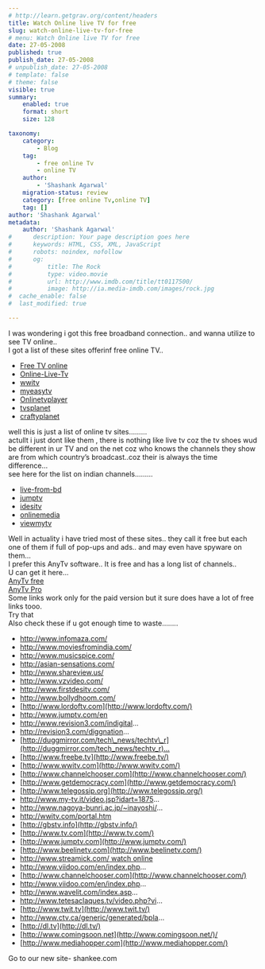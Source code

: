 ```yaml
---
# http://learn.getgrav.org/content/headers
title: Watch Online live TV for free
slug: watch-online-live-tv-for-free
# menu: Watch Online live TV for free
date: 27-05-2008
published: true
publish_date: 27-05-2008
# unpublish_date: 27-05-2008
# template: false
# theme: false
visible: true
summary:
    enabled: true
    format: short
    size: 128

taxonomy:
    category:
        - Blog
    tag:
        - free online Tv
        - online TV
    author:
        - 'Shashank Agarwal'
    migration-status: review
    category: [free online Tv,online TV]
    tag: []
author: 'Shashank Agarwal'
metadata:
    author: 'Shashank Agarwal'
#      description: Your page description goes here
#      keywords: HTML, CSS, XML, JavaScript
#      robots: noindex, nofollow
#      og:
#          title: The Rock
#          type: video.movie
#          url: http://www.imdb.com/title/tt0117500/
#          image: http://ia.media-imdb.com/images/rock.jpg
#  cache_enable: false
#  last_modified: true

---
```


I was wondering i got this free broadband connection.. and wanna utilize to see TV online..  
I got a list of these sites offerinf free online TV..

- [Free TV online](http://www.freetvonline.com/)
- [Online-Live-Tv](http://www.live-online-tv.com/)
- [wwitv](http://wwitv.com/)
- [myeasytv](http://www.myeasytv.com/)
- [Onlinetvplayer](http://www.onlinetvplayer.com/)
- [tvsplanet](http://www.tvsplanet.com/)
- [craftyplanet](http://www.craftytv.com/)

well this is just a list of online tv sites………  
actullt i just dont like them , there is nothing like live tv coz the tv shoes wud be different in ur TV and on the net coz who knows the channels they show are from which country’s broadcast..coz their is always the time difference…  
see here for the list on indian channels………

- [live-from-bd](http://www.live-from-bd.com/)
- [jumptv](http://www.jumptv.com/en/channel/itvnews/)
- [idesitv](http://www.idesitv.com/)
- [onlinemedia](http://www.onlinemedia.in/)
- [viewmytv](http://viewmy.tv/)

Well in actuality i have tried most of these sites.. they call it free but each one of them if full of pop-ups and ads.. and may even have spyware on them…  
I prefer this AnyTv software.. It is free and has a long list of channels..  
U can get it here…[  
AnyTv free](http://www.anytvplayer.com/files/anytv_setup.exe)  
[AnyTv Pro](http://www.anytvplayer.com/files/anytv_setup_full.exe)  
Some links work only for the paid version but it sure does have a lot of free links tooo.  
Try that  
Also check these if u got enough time to waste……..

- <http://www.infomaza.com/>
- <http://www.moviesfromindia.com/>
- <http://www.musicspice.com/>
- <http://asian-sensations.com/>
- <http://www.shareview.us/>
- <http://www.vzvideo.com/>
- <http://www.firstdesitv.com/>
- <http://www.bollydhoom.com/>
- [http://www.lordoftv.com](http://www.lordoftv.com/)
- <http://www.jumptv.com/en>
- <http://www.revision3.com/indigital>…
- <http://revision3.com/diggnation>…
- [http://duggmirror.com/tech\_news/techtv\_r](http://duggmirror.com/tech_news/techtv_r)…
- [http://www.freebe.tv](http://www.freebe.tv/)
- [http://www.wwitv.com](http://www.wwitv.com/)
- [http://www.channelchooser.com](http://www.channelchooser.com/)
- [http://www.getdemocracy.com](http://www.getdemocracy.com/)
- [http://www.telegossip.org](http://www.telegossip.org/)
- <http://www.my-tv.it/video.jsp?idart=1875>…
- <http://www.nagoya-bunri.ac.jp/~inayoshi/>…
- <http://wwitv.com/portal.htm>
- [http://gbstv.info](http://gbstv.info/)
- [http://www.tv.com](http://www.tv.com/)
- [http://www.jumptv.com](http://www.jumptv.com/)
- [http://www.beelinetv.com](http://www.beelinetv.com/)
- [http://www.streamick.com/ watch online](http://www.streamick.com/%20watch%20online)
- <http://www.viidoo.com/en/index.php>…
- [http://www.channelchooser.com](http://www.channelchooser.com/)
- <http://www.viidoo.com/en/index.php>…
- <http://www.wavelit.com/index.asp>…
- <http://www.tetesaclaques.tv/video.php?vi>…
- [http://www.twit.tv](http://www.twit.tv/)
- <http://www.ctv.ca/generic/generated/bpla>…
- [http://dl.tv](http://dl.tv/)
- [http://www.comingsoon.net](http://www.comingsoon.net/)/
- [http://www.mediahopper.com](http://www.mediahopper.com/)

Go to our new site- shankee.com
